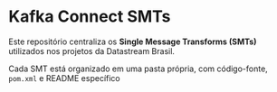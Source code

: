 # Kafka Connect SMTs

Este repositório centraliza os **Single Message Transforms (SMTs)** utilizados nos projetos da Datastream Brasil.

Cada SMT está organizado em uma pasta própria, com código-fonte, `pom.xml` e README específico
